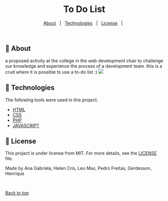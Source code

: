 <h1 align="center">To Do List</h1>

<p align="center">
  <a href="#dart-about">About</a> &#xa0; | &#xa0; 
  <a href="#rocket-technologies">Technologies</a> &#xa0; | &#xa0;
  <a href="#memo-license">License</a> &#xa0; | &#xa0;
</p>

<br>

## :dart: About ##

a proposed activity at the college in the web development chair to challenge our knowledge and experience the process of a development team. this is a crud where it is possible to use a to-do list :)
<img src="https://user-images.githubusercontent.com/72721343/142073028-7bd21a66-5567-431c-9eaf-5a9748f51592.mp4">


## :rocket: Technologies ##

The following tools were used in this project:

- [HTML](https://developer.mozilla.org/pt-BR/docs/Web/HTML)
- [CSS](https://developer.mozilla.org/pt-BR/docs/Web/CSS)
- [PHP](https://www.php.net/)
- [JAVASCRIPT](https://developer.mozilla.org/pt-BR/docs/Web/JavaScript)

## :memo: License ##

This project is under license from MIT. For more details, see the [LICENSE](LICENSE.md) file.


Made by <a>Ana Gabriela, Helen Cris, Leo Max, Pedro Freitas, Gerdesson, Henrique</a>

&#xa0;

<a href="#top">Back to top</a>
